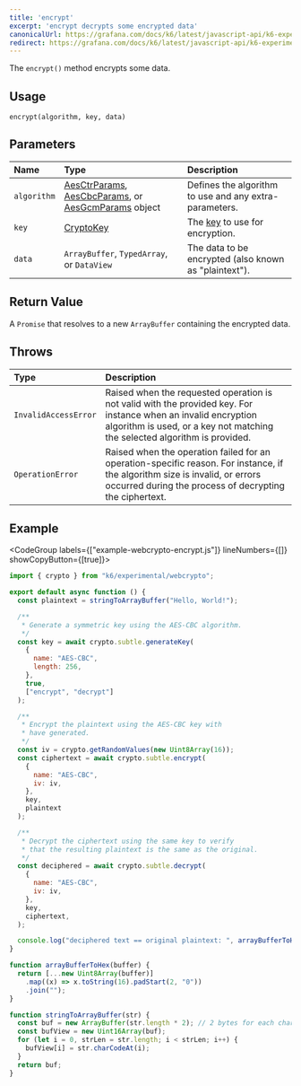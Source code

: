 ```yaml
---
title: 'encrypt'
excerpt: 'encrypt decrypts some encrypted data'
canonicalUrl: https://grafana.com/docs/k6/latest/javascript-api/k6-experimental/webcrypto/subtlecrypto/encrypt/
redirect: https://grafana.com/docs/k6/latest/javascript-api/k6-experimental/webcrypto/subtlecrypto/encrypt/
---
```


The `encrypt()` method encrypts some data.

## Usage

```
encrypt(algorithm, key, data)
```

## Parameters

| Name        | Type | Description |
| :---------- | :--- | :---------- |
| `algorithm` | [AesCtrParams](/javascript-api/k6-experimental/webcrypto/aesctrparams), [AesCbcParams](/javascript-api/k6-experimental/webcrypto/aescbcparams), or [AesGcmParams](/javascript-api/k6-experimental/webcrypto/aesgcmparams) object      | Defines the algorithm to use and any extra-parameters.            |
| `key`            | [CryptoKey](/javascript-api/k6-experimental/webcrypto/cryptokey)     | The [key](/javascript-api/k6-experimental/webcrypto/cryptokey) to use for encryption.             |
| `data`            | `ArrayBuffer`, `TypedArray`, or `DataView`     | The data to be encrypted (also known as "plaintext").            |

## Return Value

A `Promise` that resolves to a new `ArrayBuffer` containing the encrypted data.

## Throws

| Type                 | Description                                                          |
| :------------------- | :------------------------------------------------------------------- |
| `InvalidAccessError` | Raised when the requested operation is not valid with the provided key. For instance when an invalid encryption algorithm is used, or a key not matching the selected algorithm is provided. |
| `OperationError` | Raised when the operation failed for an operation-specific reason. For instance, if the algorithm size is invalid, or errors occurred during the process of decrypting the ciphertext. |

## Example

<CodeGroup labels={["example-webcrypto-encrypt.js"]} lineNumbers={[]} showCopyButton={[true]}>

```javascript
import { crypto } from "k6/experimental/webcrypto";

export default async function () {
  const plaintext = stringToArrayBuffer("Hello, World!");

  /**
   * Generate a symmetric key using the AES-CBC algorithm.
   */
  const key = await crypto.subtle.generateKey(
    {
      name: "AES-CBC",
      length: 256,
    },
    true,
    ["encrypt", "decrypt"]
  );

  /**
   * Encrypt the plaintext using the AES-CBC key with
   * have generated.
   */
  const iv = crypto.getRandomValues(new Uint8Array(16));
  const ciphertext = await crypto.subtle.encrypt(
    {
      name: "AES-CBC",
      iv: iv,
    },
    key,
    plaintext
  );

  /**
   * Decrypt the ciphertext using the same key to verify
   * that the resulting plaintext is the same as the original.
   */
  const deciphered = await crypto.subtle.decrypt(
    {
      name: "AES-CBC",
      iv: iv,
    },
    key,
    ciphertext,
  );

  console.log("deciphered text == original plaintext: ", arrayBufferToHex(deciphered) === arrayBufferToHex(plaintext))
}

function arrayBufferToHex(buffer) {
  return [...new Uint8Array(buffer)]
    .map((x) => x.toString(16).padStart(2, "0"))
    .join("");
}

function stringToArrayBuffer(str) {
  const buf = new ArrayBuffer(str.length * 2); // 2 bytes for each char
  const bufView = new Uint16Array(buf);
  for (let i = 0, strLen = str.length; i < strLen; i++) {
    bufView[i] = str.charCodeAt(i);
  }
  return buf;
}
```

</CodeGroup>